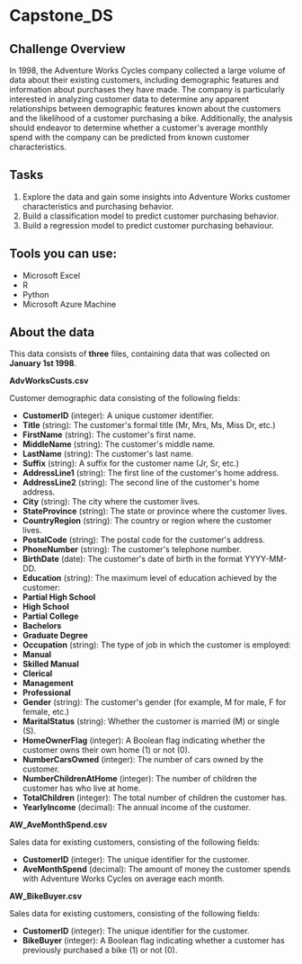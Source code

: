 # Capstone_DS

## Challenge Overview
In 1998, the Adventure Works Cycles company collected a large volume of data about their existing customers, including demographic features and information about purchases they have made. The company is particularly interested in analyzing customer data to determine any apparent relationships between demographic features known about the customers and the likelihood of a customer purchasing a bike. Additionally, the analysis should endeavor to determine whether a customer's average monthly spend with the company can be predicted from known customer characteristics.

## Tasks

1. Explore the data and gain some insights into Adventure Works customer characteristics and purchasing behavior.   
2. Build a classification model to predict customer purchasing behavior.   
3. Build a regression model to predict customer purchasing behaviour.   

## Tools you can use:

- Microsoft Excel
- R
- Python
- Microsoft Azure Machine 

## About the data

This data consists of **three** files, containing data that was collected on **January 1st 1998**.     

**AdvWorksCusts.csv**     

Customer demographic data consisting of the following fields:  

- **CustomerID** (integer): A unique customer identifier.
- **Title** (string): The customer's formal title (Mr, Mrs, Ms, Miss Dr, etc.)
- **FirstName** (string): The customer's first name.
- **MiddleName** (string): The customer's middle name.
- **LastName** (string): The customer's last name.
- **Suffix** (string): A suffix for the customer name (Jr, Sr, etc.)
- **AddressLine1** (string): The first line of the customer's home address.
- **AddressLine2** (string): The second line of the customer's home address.
- **City** (string): The city where the customer lives.
- **StateProvince** (string): The state or province where the customer lives.
- **CountryRegion** (string): The country or region where the customer lives.
- **PostalCode** (string): The postal code for the customer's address.
- **PhoneNumber** (string): The customer's telephone number.
- **BirthDate** (date): The customer's date of birth in the format YYYY-MM-DD.
- **Education** (string): The maximum level of education achieved by the customer:
- **Partial High School**
- **High School**
- **Partial College**
- **Bachelors**
- **Graduate Degree**
- **Occupation** (string): The type of job in which the customer is employed:
- **Manual**
- **Skilled Manual**
- **Clerical**
- **Management**
- **Professional**
- **Gender** (string): The customer's gender (for example, M for male, F for female, etc.)
- **MaritalStatus** (string): Whether the customer is married (M) or single (S).
- **HomeOwnerFlag** (integer): A Boolean flag indicating whether the customer owns their own home (1) or not (0).
- **NumberCarsOwned** (integer): The number of cars owned by the customer.
- **NumberChildrenAtHome** (integer): The number of children the customer has who live at home.
- **TotalChildren** (integer): The total number of children the customer has.
- **YearlyIncome** (decimal): The annual income of the customer.

**AW_AveMonthSpend.csv**       

Sales data for existing customers, consisting of the following fields:    

- **CustomerID** (integer): The unique identifier for the customer.
- **AveMonthSpend** (decimal): The amount of money the customer spends with Adventure Works Cycles on average each month.

**AW_BikeBuyer.csv**     

Sales data for existing customers, consisting of the following fields:   

- **CustomerID** (integer): The unique identifier for the customer.
- **BikeBuyer** (integer): A Boolean flag indicating whether a customer has previously purchased a bike (1) or not (0).
